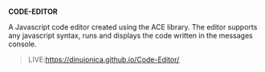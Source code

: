 **CODE-EDITOR**

A Javascript code editor created using the ACE library. 
The editor supports any javascript syntax, runs and displays 
the code written in the messages console.

>LIVE:https://dinuionica.github.io/Code-Editor/
